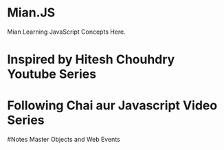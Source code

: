 # Mian.JS
Mian Learning JavaScript Concepts Here.
# Inspired by Hitesh Chouhdry Youtube Series
# Following Chai aur Javascript Video Series


#Notes
Master Objects and Web Events